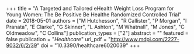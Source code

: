 +++
title = "A Targeted and Tailored eHealth Weight Loss Program for Young Women: The Be Positive Be Healthe Randomized Controlled Trial"
date = 2018-05-01
authors = ["M Hutchesson", "R Callister", "P Morgan", "I Pranata", "E Clarke", "G Skinner", "L Ashton", "M Whatnall", "M Jones", "C Oldmeadow", "C Collins"]
publication_types = ["2"]
abstract = ""
featured = false
publication = "*Healthcare*"
url_pdf = "http://www.mdpi.com/2227-9032/6/2/39"
doi = "10.3390/healthcare6020039"
+++

